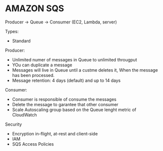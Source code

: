 
# AMAZON SQS

Producer -> Queue -> Consumer (EC2, Lambda, server)

Types:
- Standard

Producer:
- Unlimited numer of messages in Queue to unlimited througput
- YOu can duplicate a message
- Messages will live in Queue until a custme deletes it, When the message has been processed.
- Message retention: 4 days (default) and up to 14 days

Consumer:
- Consumer is responsible of consume the messages
- Delete the message to garantee that other consumer 
- Scale Autoscaling group based on the Queue lenght metric of CloudWatch

Security
- Encryption in-flight, at-rest and client-side
- IAM
- SQS Access Policies